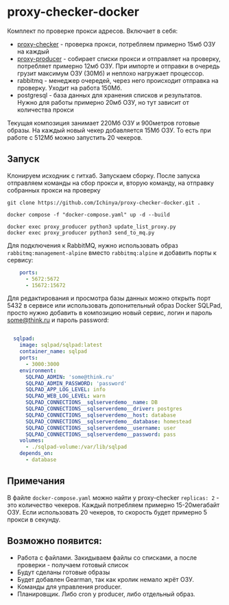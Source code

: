 # proxy-checker-docker

Комплект по проверке прокси адресов. Включает в себя:

* [proxy-checker](https://github.com/Ichinya/proxy_cheker) - проверка прокси, потребляем примерно 15мб ОЗУ на каждый
* [proxy-producer](https://github.com/Ichinya/proxy_producer) - собирает списки прокси и отправляет на проверку, потребляет примерно 12мб ОЗУ. При импорте и отправки в очередь грузит максимум ОЗУ (30Мб) и неплохо нагружает процессор.
* rabbitmq - менеджер очередей, через него происходит отправка на проверку. Уходит на работа 150Мб.
* postgresql - база данных для хранения списков и результатов. Нужно для работы примерно 20мб ОЗУ, но тут зависит от количества прокси

Текущая композиция занимает 220Мб ОЗУ и 900метров готовые образы. На каждый новый чекер добавляется 15Мб ОЗУ. То есть при работе с 512Мб можно запустить 20 чекеров.

## Запуск

Клонируем исходник с гитхаб.
Запускаем сборку.
После запуска отправляем команды на сбор прокси и, вторую команду, на отправку собранных прокси на проверку

```shell
git clone https://github.com/Ichinya/proxy-checker-docker.git .

docker compose -f "docker-compose.yaml" up -d --build 

docker exec proxy_producer python3 update_list_proxy.py
docker exec proxy_producer python3 send_to_mq.py
```

Для подключения к RabbitMQ, нужно использовать образ `rabbitmq:management-alpine` вместо `rabbitmq:alpine` и добавить порты к сервису:
```yaml
    ports:
      - 5672:5672
      - 15672:15672
```

Для редактирования и просмотра базы данных можно открыть порт 5432 в сервисе или использовать допонительный образ Docker SQLPad, просто нужно добавить в композицию новый сервис, логин и пароль some@think.ru и пароль password:
```yaml

  sqlpad:
    image: sqlpad/sqlpad:latest
    container_name: sqlpad
    ports:
      - 3000:3000
    environment:
      SQLPAD_ADMIN: 'some@think.ru'
      SQLPAD_ADMIN_PASSWORD: 'password'
      SQLPAD_APP_LOG_LEVEL: info
      SQLPAD_WEB_LOG_LEVEL: warn
      SQLPAD_CONNECTIONS__sqlserverdemo__name: DB
      SQLPAD_CONNECTIONS__sqlserverdemo__driver: postgres
      SQLPAD_CONNECTIONS__sqlserverdemo__host: database
      SQLPAD_CONNECTIONS__sqlserverdemo__database: homestead
      SQLPAD_CONNECTIONS__sqlserverdemo__username: user
      SQLPAD_CONNECTIONS__sqlserverdemo__password: pass
    volumes:
      - ./sqlpad-volume:/var/lib/sqlpad
    depends_on:
      - database

```


## Примечания
В файле `docker-compose.yaml` можно найти у proxy-checker `replicas: 2` - это количество чекеров. Каждый потребляем примерно 15-20мегабайт ОЗУ. Если использовать 20 чекеров, то скорость будет примерно 5 прокси в секунду. 

## Возможно появится:
* Работа с файлами. Закидываем файлы со списками, а после проверки - получаем готовый список
* Будут сделаны готовые образы
* Будет добавлен Gearman, так как кролик немало жрёт ОЗУ.
* Команды для управления producer.
* Планировщик. Либо cron у producer, либо отдельный образ.